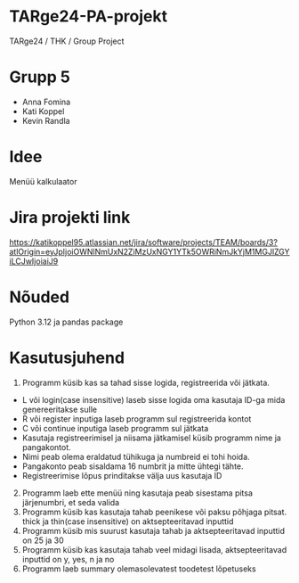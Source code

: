 # TARge24-PA-projekt
 TARge24 / THK / Group Project

# Grupp 5
- Anna Fomina
- Kati Koppel
- Kevin Randla

# Idee
Menüü kalkulaator

# Jira projekti link
https://katikoppel95.atlassian.net/jira/software/projects/TEAM/boards/3?atlOrigin=eyJpIjoiOWNlNmUxN2ZiMzUxNGY1YTk5OWRiNmJkYjM1MGJlZGYiLCJwIjoiaiJ9

# Nõuded
Python 3.12 ja pandas package

# Kasutusjuhend
1. Programm küsib kas sa tahad sisse logida, registreerida või jätkata.
- L või login(case insensitive) laseb sisse logida oma kasutaja ID-ga mida genereeritakse sulle
- R või register inputiga laseb programm sul registreerida kontot
- C või continue inputiga laseb programm sul jätkata
- Kasutaja registreerimisel ja niisama jätkamisel küsib programm nime ja pangakontot.
- Nimi peab olema eraldatud tühikuga ja numbreid ei tohi hoida.
- Pangakonto peab sisaldama 16 numbrit ja mitte ühtegi tähte.
- Registreerimise lõpus prinditakse välja uus kasutaja ID
2. Programm laeb ette menüü ning kasutaja peab sisestama pitsa järjenumbri, et seda valida
3. Programm küsib kas kasutaja tahab peenikese või paksu põhjaga pitsat. thick ja thin(case insensitive) on aktsepteeritavad inputtid
4. Programm küsib mis suurust kasutaja tahab ja aktsepteeritavad inputtid on 25 ja 30
5. Programm küsib kas kasutaja tahab veel midagi lisada, aktsepteeritavad inputtid on y, yes, n ja no
6. Programm laeb summary olemasolevatest toodetest lõpetuseks
